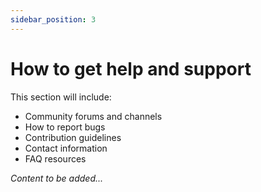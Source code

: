 ```yaml
---
sidebar_position: 3
---
```


# How to get help and support

<!-- TODO: Add support information -->

This section will include:
- Community forums and channels
- How to report bugs
- Contribution guidelines
- Contact information
- FAQ resources

*Content to be added...*
